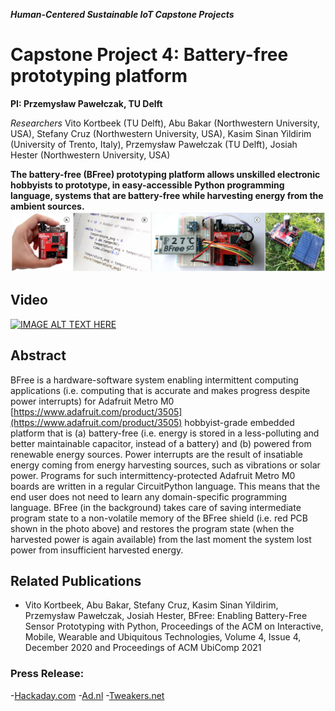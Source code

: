 ___Human-Centered Sustainable IoT Capstone Projects___

# Capstone Project 4: Battery-free prototyping platform
__PI: Przemysław Pawełczak, TU Delft__

_Researchers_
Vito Kortbeek (TU Delft), Abu Bakar (Northwestern University, USA), Stefany Cruz (Northwestern University, USA), Kasim Sinan Yildirim (University of Trento, Italy), Przemysław Pawełczak (TU Delft), Josiah Hester (Northwestern University, USA)

**The battery-free (BFree) prototyping platform allows unskilled electronic hobbyists to prototype, in easy-accessible Python programming language, systems that are battery-free while harvesting energy from the ambient sources.**
![Banner](banner.png)

## Video
[![IMAGE ALT TEXT HERE](https://img.youtube.com/vi/Msp5l23rcI8/0.jpg)](https://www.youtube.com/watch?v=Msp5l23rcI8)

## Abstract
BFree is a hardware-software system enabling intermittent computing applications (i.e. computing that is accurate and makes progress despite power interrupts) for Adafruit Metro M0 [https://www.adafruit.com/product/3505](https://www.adafruit.com/product/3505) hobbyist-grade embedded platform that is (a) battery-free (i.e. energy is stored in a less-polluting and better maintainable capacitor, instead of a battery) and (b) powered from renewable energy sources. Power interrupts are the result of insatiable energy coming from energy harvesting sources, such as vibrations or solar power. Programs for such intermittency-protected Adafruit Metro M0 boards are written in a regular CircuitPython language. This means that the end user does not need to learn any domain-specific programming language. BFree (in the background) takes care of saving intermediate program state to a non-volatile memory of the BFree shield (i.e. red PCB shown in the photo above) and restores the program state (when the harvested power is again available) from the last moment the system lost power from insufficient harvested energy.

## Related Publications
- Vito Kortbeek, Abu Bakar, Stefany Cruz, Kasim Sinan Yildirim, Przemysław Pawełczak, Josiah Hester, BFree: Enabling Battery-Free Sensor Prototyping with Python, Proceedings of the ACM on Interactive, Mobile, Wearable and Ubiquitous Technologies, Volume 4, Issue 4, December 2020 and Proceedings of ACM UbiComp 2021

### Press Release:
-[Hackaday.com](https://hackaday.com/2021/09/29/bfree-brings-intermittent-computing-to-python/)
-[Ad.nl](https://www.ad.nl/tech/wordt-de-batterij-in-smartphone-straks-vervangen-voor-een-sensor-op-zonne-energie~a9e51182)
-[Tweakers.net](https://tweakers.net/nieuws/187196/onderzoekers-tu-delft-ontwikkelen-batterijloos-makersplatform-bfree.html)



